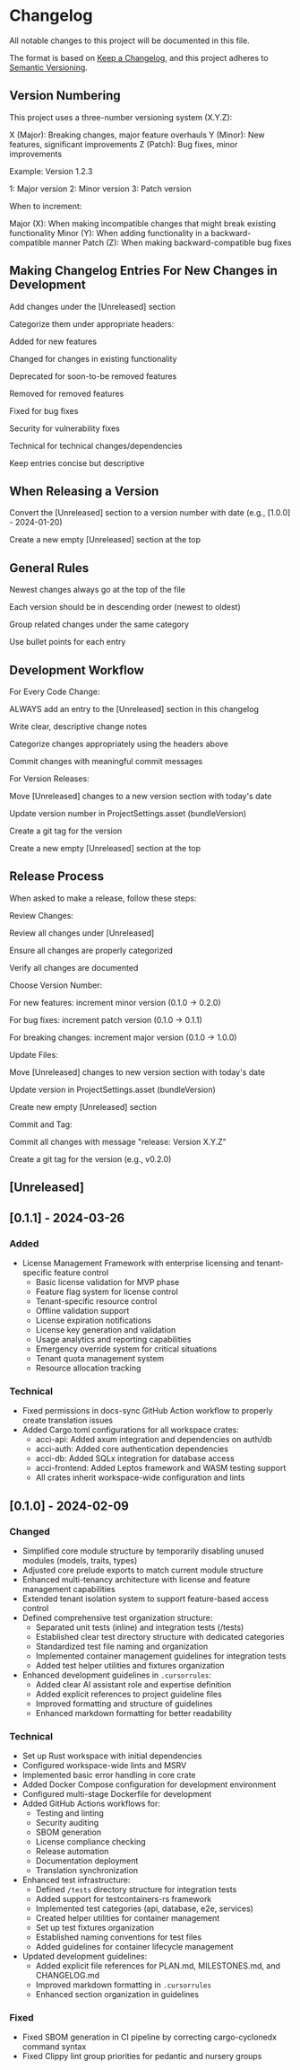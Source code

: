 # Changelog

All notable changes to this project will be documented in this file.

The format is based on [Keep a Changelog](https://keepachangelog.com/en/1.0.0/), and this project adheres to [Semantic Versioning](https://semver.org/spec/v2.0.0.html).

## Version Numbering

This project uses a three-number versioning system (X.Y.Z):

X (Major): Breaking changes, major feature overhauls
Y (Minor): New features, significant improvements
Z (Patch): Bug fixes, minor improvements

Example: Version 1.2.3

1: Major version
2: Minor version
3: Patch version

When to increment:

Major (X): When making incompatible changes that might break existing functionality
Minor (Y): When adding functionality in a backward-compatible manner
Patch (Z): When making backward-compatible bug fixes

## Making Changelog Entries For New Changes in Development

Add changes under the [Unreleased] section

Categorize them under appropriate headers:

Added for new features

Changed for changes in existing functionality

Deprecated for soon-to-be removed features

Removed for removed features

Fixed for bug fixes

Security for vulnerability fixes

Technical for technical changes/dependencies

Keep entries concise but descriptive

## When Releasing a Version

Convert the [Unreleased] section to a version number with date (e.g., [1.0.0] - 2024-01-20)

Create a new empty [Unreleased] section at the top

## General Rules

Newest changes always go at the top of the file

Each version should be in descending order (newest to oldest)

Group related changes under the same category

Use bullet points for each entry

## Development Workflow

For Every Code Change:

ALWAYS add an entry to the [Unreleased] section in this changelog

Write clear, descriptive change notes

Categorize changes appropriately using the headers above

Commit changes with meaningful commit messages

For Version Releases:

Move [Unreleased] changes to a new version section with today's date

Update version number in ProjectSettings.asset (bundleVersion)

Create a git tag for the version

Create a new empty [Unreleased] section at the top

## Release Process

When asked to make a release, follow these steps:

Review Changes:

Review all changes under [Unreleased]

Ensure all changes are properly categorized

Verify all changes are documented

Choose Version Number:

For new features: increment minor version (0.1.0 → 0.2.0)

For bug fixes: increment patch version (0.1.0 → 0.1.1)

For breaking changes: increment major version (0.1.0 → 1.0.0)

Update Files:

Move [Unreleased] changes to new version section with today's date

Update version in ProjectSettings.asset (bundleVersion)

Create new empty [Unreleased] section

Commit and Tag:

Commit all changes with message "release: Version X.Y.Z"

Create a git tag for the version (e.g., v0.2.0)

## [Unreleased]

## [0.1.1] - 2024-03-26

### Added

- License Management Framework with enterprise licensing and tenant-specific feature control
  - Basic license validation for MVP phase
  - Feature flag system for license control
  - Tenant-specific resource control
  - Offline validation support
  - License expiration notifications
  - License key generation and validation
  - Usage analytics and reporting capabilities
  - Emergency override system for critical situations
  - Tenant quota management system
  - Resource allocation tracking

### Technical

- Fixed permissions in docs-sync GitHub Action workflow to properly create translation issues
- Added Cargo.toml configurations for all workspace crates:
  - acci-api: Added axum integration and dependencies on auth/db
  - acci-auth: Added core authentication dependencies
  - acci-db: Added SQLx integration for database access
  - acci-frontend: Added Leptos framework and WASM testing support
  - All crates inherit workspace-wide configuration and lints

## [0.1.0] - 2024-02-09

### Changed

- Simplified core module structure by temporarily disabling unused modules (models, traits, types)
- Adjusted core prelude exports to match current module structure
- Enhanced multi-tenancy architecture with license and feature management capabilities
- Extended tenant isolation system to support feature-based access control
- Defined comprehensive test organization structure:
  - Separated unit tests (inline) and integration tests (/tests)
  - Established clear test directory structure with dedicated categories
  - Standardized test file naming and organization
  - Implemented container management guidelines for integration tests
  - Added test helper utilities and fixtures organization
- Enhanced development guidelines in `.cursorrules`:
  - Added clear AI assistant role and expertise definition
  - Added explicit references to project guideline files
  - Improved formatting and structure of guidelines
  - Enhanced markdown formatting for better readability

### Technical

- Set up Rust workspace with initial dependencies
- Configured workspace-wide lints and MSRV
- Implemented basic error handling in core crate
- Added Docker Compose configuration for development environment
- Configured multi-stage Dockerfile for development
- Added GitHub Actions workflows for:
  - Testing and linting
  - Security auditing
  - SBOM generation
  - License compliance checking
  - Release automation
  - Documentation deployment
  - Translation synchronization
- Enhanced test infrastructure:
  - Defined `/tests` directory structure for integration tests
  - Added support for testcontainers-rs framework
  - Implemented test categories (api, database, e2e, services)
  - Created helper utilities for container management
  - Set up test fixtures organization
  - Established naming conventions for test files
  - Added guidelines for container lifecycle management
- Updated development guidelines:
  - Added explicit file references for PLAN.md, MILESTONES.md, and CHANGELOG.md
  - Improved markdown formatting in `.cursorrules`
  - Enhanced section organization in guidelines

### Fixed

- Fixed SBOM generation in CI pipeline by correcting cargo-cyclonedx command syntax
- Fixed Clippy lint group priorities for pedantic and nursery groups
